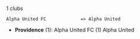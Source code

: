 1 clubs

```
Alpha United FC             => Alpha United
```



- **Providence** (1): Alpha United FC  (1) Alpha United



